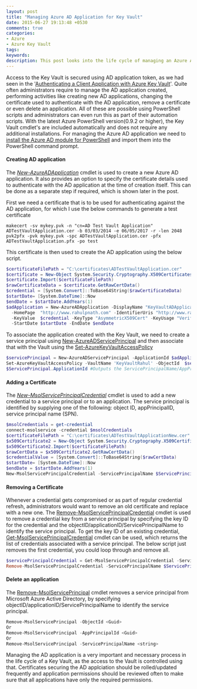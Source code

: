 ```yaml
---
layout: post
title: "Managing Azure AD Application for Key Vault"
date: 2015-06-27 19:13:48 +0530
comments: true
categories: 
- Azure
- Azure Key Vault
tags: 
keywords: 
description: This post looks into the life cycle of managing an Azure AD application that is used to secure access to Key Vault.
---
```


Access to the Key Vault is secured using AD application token, as we had seen in the '[Authenticating a Client Application with Azure Key Vault](http://www.rahulpnath.com/blog/authenticating-a-client-application-with-azure-key-vault/)'. Quite often administrators require to manage the AD application created, performing activities like creating new AD applications, changing the certificate used to authenticate with the AD application, remove a certificate or even delete an application. All of these are possible using PowerShell scripts and administrators can even run this as part of their automation scripts. With the latest Azure PowerShell version(0.9.2 or higher), the Key Vault cmdlet's are included automatically and does not require any additional installations. For managing the Azure AD application we need to [install the Azure AD module for PowerShell](https://msdn.microsoft.com/en-us/library/azure/jj151815.aspx#bkmk_installmodule) and import them into the PowerShell command prompt.

#### **Creating AD application** ####
The *[New-AzureADApplication](https://msdn.microsoft.com/en-us/library/dn986794.aspx)* cmdlet is used to create a new Azure AD application. It also provides an option to specify the certificate details used to authenticate with the AD application at the time of creation itself. This can be done as a separate step if required, which is shown later in the post.

First we need a certificate that is to be used for authenticating against the AD application, for which I use the below commands to generate a test certificate

``` text
makecert -sv mykey.pvk -n "cn=AD Test Vault Application" ADTestVaultApplication.cer -b 03/03/2014 -e 06/05/2017 -r -len 2048
pvk2pfx -pvk mykey.pvk -spc ADTestVaultApplication.cer -pfx ADTestVaultApplication.pfx -po test
```

This certificate is then used to create the AD application using the below script. 

``` powershell
$certificateFilePath = "C:\certificates\ADTestVaultApplication.cer"
$certificate = New-Object System.Security.Cryptography.X509Certificates.X509Certificate2
$certificate.Import($certificateFilePath)
$rawCertificateData = $certificate.GetRawCertData()
$credential = [System.Convert]::ToBase64String($rawCertificateData)
$startDate= [System.DateTime]::Now
$endDate = $startDate.AddYears(1)
$adApplication = New-AzureADApplication -DisplayName "KeyVaultADApplication" 
  -HomePage  "http://www.rahulpnath.com" -IdentifierUris "http://www.rahulpnath.com"  
  -KeyValue  $credential -KeyType "AsymmetricX509Cert" -KeyUsage "Verify" 
  -StartDate $startDate -EndDate $endDate 
```

To associate the application created with the Key Vault, we need to create a service principal using [New-AzureADServicePrincipal](https://msdn.microsoft.com/en-us/library/dn986799.aspx) and then associate that with the Vault using the [Set-AzureKeyVaultAccessPolicy](https://msdn.microsoft.com/en-us/library/azure/dn903607.aspx)

``` powershell
$servicePrincipal = New-AzureADServicePrincipal -ApplicationId $adApplication.ApplicationId
Set-AzureKeyVaultAccessPolicy -VaultName 'KeyVaultRahul' -ObjectId  $servicePrincipal.Id -PermissionsToKeys all -PermissionsToSecrets all
$ServicePrincipal.ApplicationId #Outputs the ServicePrincipalName/AppPrincipalId
```

#### **Adding a Certificate** ####
The *[New-MsolServicePrincipalCredential](https://msdn.microsoft.com/en-us/library/azure/dn194106.aspx)* cmdlet is used to add a new credential to a service principal or to an application. The service principal is identified by supplying one of the following: object ID, appPrincipalID, service principal name (SPN).

``` powershell
$msolCredentials = get-credential
connect-msolservice -credential $msolCredentials
$certificateFilePath = "C:\certificates\ADTestVaultApplicationNew.cer"
$x509Certificate2 = New-Object System.Security.Cryptography.X509Certificates.X509Certificate2
$x509Certificate2.Import($certificateFilePath)
$rawCertData = $x509Certificate2.GetRawCertData()
$credentialValue = [System.Convert]::ToBase64String($rawCertData)
$startDate= [System.DateTime]::Now
$endDate = $startDate.AddYears(1)
New-MsolServicePrincipalCredential -ServicePrincipalName $ServicePrincipal.ApplicationId -Type Asymmetric -Value $credentialValue -StartDate $startDate -EndDate   $endDate 
```

#### **Removing a Certificate** ####

Whenever a credential gets compromised or as part of regular credential refresh, administrators would want to remove an old certificate and replace with a new one. The [Remove-MsolServicePrincipalCredential](https://msdn.microsoft.com/en-us/library/azure/dn194125.aspx) cmdlet is used to remove a credential key from a service principal by specifying the key ID for the credential and the objectID/applicationID/ServicePrincipalName to identify the service principal. To get the key ID of an existing credential, [Get-MsolServicePrincipalCredential](https://msdn.microsoft.com/en-us/library/azure/dn194091.aspx) cmdlet can be used, which returns the list of credentials associated with a service principal. The below script just removes the first credential, you could loop through and remove all.

``` powershell
$servicePrincipalCredential = Get-MsolServicePrincipalCredential -ServicePrincipalName $ServicePrincipal.ApplicationId -ReturnKeyValues 0
Remove-MsolServicePrincipalCredential -ServicePrincipalName $ServicePrincipal.ApplicationId -KeyIds $servicePrincipalCredential[0].KeyId
```

#### **Delete an application** ####
The [Remove-MsolServicePrincipal](https://msdn.microsoft.com/en-us/library/azure/dn194113.aspx) cmdlet removes a service principal from Microsoft Azure Active Directory, by specifying objectID/applicationID/ServicePrincipalName to identify the service principal.

``` powershell
Remove-MsolServicePrincipal -ObjectId <Guid>
Or
Remove-MsolServicePrincipal -AppPrincipalId <Guid>
Or
Remove-MsolServicePrincipal -ServicePrincipalName <string>
```  

Managing the AD application is a very important and necessary process in the life cycle of a Key Vault, as the access to the Vault is controlled using that. Certificates securing the AD applciation should be rolled/updated frequently and application permissions should be reviewed often to make sure that all applications have only the required permissions.